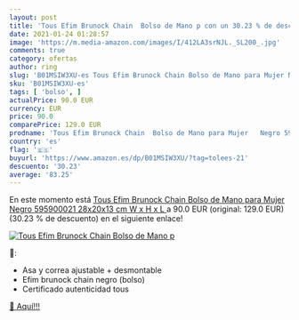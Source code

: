 ```yaml
---
layout: post
title: 'Tous Efim Brunock Chain  Bolso de Mano p con un 30.23 % de descuento'
date: 2021-01-24 01:28:57
image: 'https://m.media-amazon.com/images/I/412LA3srNJL._SL200_.jpg'
comments: true
category: ofertas
author: ring
slug: 'B01MSIW3XU-es Tous Efim Brunock Chain Bolso de Mano para Mujer Negro...'
sku: 'B01MSIW3XU-es'
tags: [ 'bolso', ]
actualPrice: 90.0 EUR
currency: EUR
price: 90.0
comparePrice: 129.0 EUR
prodname: 'Tous Efim Brunock Chain  Bolso de Mano para Mujer   Negro 595900021   28x20x13 cm  W x H x L '
country: 'es'
flag: '🇪🇸'
buyurl: 'https://www.amazon.es/dp/B01MSIW3XU/?tag=tolees-21'
descuento: '30.23'
average: '83.25'
---
```


En este momento está [Tous Efim Brunock Chain  Bolso de Mano para Mujer   Negro 595900021   28x20x13 cm  W x H x L ](https://www.amazon.es/dp/B01MSIW3XU/?tag=tolees-21) a 90.0 EUR (original: 129.0 EUR) (30.23 %  de descuento) en el siguiente enlace!

[![Tous Efim Brunock Chain  Bolso de Mano p](https://m.media-amazon.com/images/I/412LA3srNJL._SL200_.jpg)](https://www.amazon.es/dp/B01MSIW3XU/?tag=tolees-21)

🔎:

- Asa y correa ajustable + desmontable
- Efim brunock chain negro (bolso)
- Certificado autenticidad tous

[🛒 Aquí!!!](https://www.amazon.es/dp/B01MSIW3XU/?tag=tolees-21)
